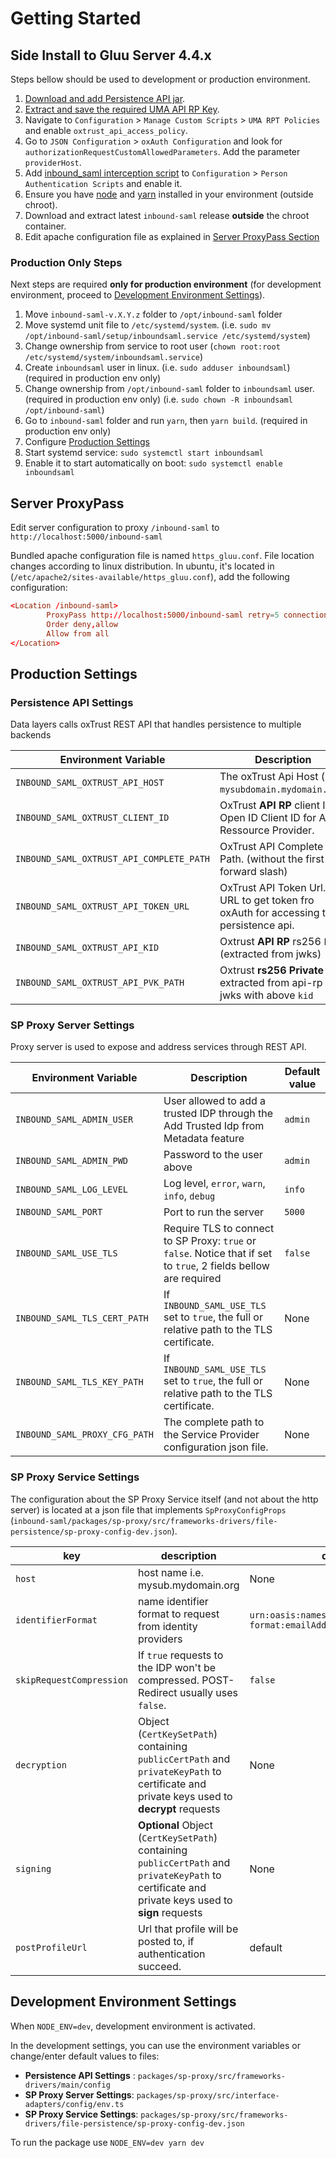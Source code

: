 # Getting Started

## Side Install to Gluu Server 4.4.x

Steps bellow should be used to development or production environment.

1. [Download and add Persistence API jar](/docs/md/persistence_api.md).
2. [Extract and save the required UMA API RP Key](/docs/md/extract_private_key.md).
3. Navigate to  `Configuration` > `Manage Custom Scripts` > `UMA RPT Policies` and enable `oxtrust_api_access_policy`.
4. Go to `JSON Configuration` > `oxAuth Configuration` and look for `authorizationRequestCustomAllowedParameters`. Add the parameter `providerHost`.
5. Add [inbound_saml interception script](https://gist.github.com/christian-hawk/3c9b982cd2e226fb27537665a770036b) to `Configuration` > `Person Authentication Scripts` and enable it.
6. Ensure you have [node](https://nodejs.org/en/download/) and [yarn](https://yarnpkg.com/getting-started/install) installed in your environment (outside chroot).
7. Download and extract latest `inbound-saml` release **outside** the chroot container.
8. Edit apache configuration file as explained in [Server ProxyPass Section](#server-proxypass)

### Production Only Steps
Next steps are required **only for production environment** (for development environment, proceed to [Development Environment Settings](#development-environment-settings)).

1. Move `inbound-saml-v.X.Y.z` folder to `/opt/inbound-saml` folder
2. Move systemd unit file to `/etc/systemd/system`. (i.e. `sudo mv /opt/inbound-saml/setup/inboundsaml.service /etc/systemd/system`)
3. Change ownership from service to root user (`chown root:root /etc/systemd/system/inboundsaml.service`)
4. Create `inboundsaml` user in linux. (i.e. `sudo adduser inboundsaml`) (required in production env only)
5. Change ownership from `/opt/inbound-saml` folder to `inboundsaml` user. (required in production env only) (i.e. `sudo chown -R inboundsaml /opt/inbound-saml`)
6. Go to `inbound-saml` folder and run `yarn`, then `yarn build`. (required in production env only)
7. Configure [Production Settings](#production-settings)
8. Start systemd service: `sudo systemctl start inboundsaml`
9. Enable it to start automatically on boot: `sudo systemctl enable inboundsaml`

## Server ProxyPass

Edit server configuration to proxy `/inbound-saml` to `http://localhost:5000/inbound-saml`

Bundled apache configuration file is named `https_gluu.conf`. File location changes according to linux distribution. In ubuntu, it's located in (`/etc/apache2/sites-available/https_gluu.conf`), add the following configuration:

```conf
<Location /inbound-saml>
        ProxyPass http://localhost:5000/inbound-saml retry=5 connectiontimeout=60 timeout=60
        Order deny,allow
        Allow from all
</Location>
```

## Production Settings

### Persistence API Settings

Data layers calls oxTrust REST API that handles persistence to multiple backends

| Environment Variable                     | Description    | Default value |
|-|-|-|
| `INBOUND_SAML_OXTRUST_API_HOST`          | The oxTrust Api Host (i.e. `mysubdomain.mydomain.org`)                                | None                                  |
| `INBOUND_SAML_OXTRUST_CLIENT_ID`         | OxTrust **API RP** client ID. Open ID Client ID for API Ressource Provider.           | None                                  |
| `INBOUND_SAML_OXTRUST_API_COMPLETE_PATH` | OxTrust API Complete Path. (without the first forward slash)                          | `identity/restv1/api/v1/inbound-saml` |
| `INBOUND_SAML_OXTRUST_API_TOKEN_URL`     | OxTrust API Token Url. URL to get token fro oxAuth for accessing the persistence api. | None                                  |
| `INBOUND_SAML_OXTRUST_API_KID`           | Oxtrust **API RP** rs256 `kid` (extracted from jwks)                                  | None                                  |
| `INBOUND_SAML_OXTRUST_API_PVK_PATH`      | Oxtrust **rs256 Private Key** extracted from api-rp jwks with above `kid`             | None                                  |

### SP Proxy Server Settings

Proxy server is used to expose and address services through REST API.

| Environment Variable           | Description                                                                                                       | Default value |
|--------------------------------|-------------------------------------------------------------------------------------------------------------------|---------------|
| `INBOUND_SAML_ADMIN_USER`      | User allowed to add a trusted IDP through the Add Trusted Idp from Metadata feature                               | `admin`       |
| `INBOUND_SAML_ADMIN_PWD`       | Password to the user above                                                                                        | `admin`       |
| `INBOUND_SAML_LOG_LEVEL`       | Log level, `error`, `warn`, `info`, `debug`                                                                       | `info`        |
| `INBOUND_SAML_PORT`            | Port to run the server                                                                                            | `5000`        |
| `INBOUND_SAML_USE_TLS`         | Require TLS to connect to SP Proxy: `true` or `false`. Notice that if set to `true`, 2 fields bellow are required | `false`       |
| `INBOUND_SAML_TLS_CERT_PATH`   | If `INBOUND_SAML_USE_TLS` set to `true`, the full or relative path to the TLS certificate.                        | None          |
| `INBOUND_SAML_TLS_KEY_PATH`    | If `INBOUND_SAML_USE_TLS` set to `true`, the full or relative path to the TLS certificate.                        | None          |
| `INBOUND_SAML_PROXY_CFG_PATH`  | The complete path to the Service Provider configuration json file.                                                | None          |

### SP Proxy Service Settings

The configuration about the SP Proxy Service itself (and not about the http server) is located at a json file that implements `SpProxyConfigProps` (`inbound-saml/packages/sp-proxy/src/frameworks-drivers/file-persistence/sp-proxy-config-dev.json`).

|key| description | default |
|--|--|--|
| `host` | host name i.e. mysub.mydomain.org | None |
| `identifierFormat` | name identifier format to request from identity providers | `urn:oasis:names:tc:SAML:1.1:nameid-format:emailAddress`  |
| `skipRequestCompression` | If `true` requests to the IDP won't be compressed. POST-Redirect usually uses `false`. | `false` |
| `decryption`| Object (`CertKeySetPath`) containing `publicCertPath` and `privateKeyPath` to certificate and private keys used to **decrypt** requests | None |
|`signing`| **Optional** Object (`CertKeySetPath`) containing `publicCertPath` and `privateKeyPath` to certificate and private keys used to **sign** requests  | None |
|`postProfileUrl`| Url that profile will be posted to, if authentication succeed.  | default |

## Development Environment Settings

When `NODE_ENV=dev`, development environment is activated.

In the development settings, you can use the environment variables or change/enter default values to files:

- **Persistence API Settings** : `packages/sp-proxy/src/frameworks-drivers/main/config`
- **SP Proxy Server Settings**: `packages/sp-proxy/src/interface-adapters/config/env.ts`
- **SP Proxy Service Settings**: `packages/sp-proxy/src/frameworks-drivers/file-persistence/sp-proxy-config-dev.json`

To run the package use `NODE_ENV=dev yarn dev`
